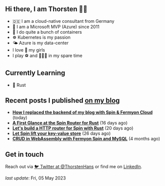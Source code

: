 ## Hi there, I am Thorsten 👋🏼

- 🇩🇪 I am a cloud-native consultant from Germany
- 🔷 I am a Microsoft MVP (Azure) since 2011
- 🐳 I do quite a bunch of containers
- ☸️ Kubernetes is my passion
- 🌤 Azure is my data-center
- I love 💞 my girls
- I play ⚽️ and 🏃🏻‍♂️ in my spare time

## Currently Learning

- 🦀 Rust

## Recent posts I published [on my blog](https://thorsten-hans.com)

- **[How I replaced the backend of my blog with Spin & Fermyon Cloud](https://www.thorsten-hans.com/how-to-blog-backends-with-spin-and-fermyon-cloud/)** (today)
- **[A First Glance at the Spin Router for Rust](https://www.thorsten-hans.com/first-glance-at-spin-router-for-rust/)** (16 days ago)
- **[Let's build a HTTP router for Spin with Rust](https://www.thorsten-hans.com/http-router-for-spin-with-rust/)** (20 days ago)
- **[Let Spin lift your key-value store](https://www.thorsten-hans.com/let-spin-lift-your-key-value-store/)** (26 days ago)
- **[CRUD in WebAssembly with Fermyon Spin and MySQL](https://www.thorsten-hans.com/crud-in-webassembly-with-fermyon-spin-and-mysql/)** (4 months ago)

## Get in touch

Reach out via [🐦 Twitter at @ThorstenHans](https://twitter.com/ThorstenHans) or find me on [LinkedIn](https://linkedin.com/in/ThorstenHans).

_last update_: Fri, 05 May 2023
